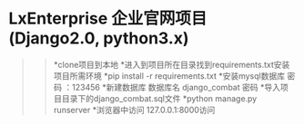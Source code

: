# LxEnterprise 企业官网项目(Django2.0, python3.x)
>>*clone项目到本地
>>*进入到项目所在目录找到requirements.txt安装项目所需环境
>>*pip install -r requirements.txt
>>*安装mysql数据库 密码 ：123456
>>*新建数据库  数据库名  django_combat 密码
>>*导入项目目录下的django_combat.sql文件
>>*python manage.py runserver 
>>*浏览器中访问 127.0.0.1:8000访问

